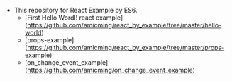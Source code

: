 - This repository for React Example by ES6.
  - [First Hello Wordl! react example] (https://github.com/amicming/react_by_example/tree/master/hello-world)
  - [props-example] (https://github.com/amicming/react_by_example/tree/master/props-example)
  - [on_change_event_example] (https://github.com/amicming/on_change_event_example)
